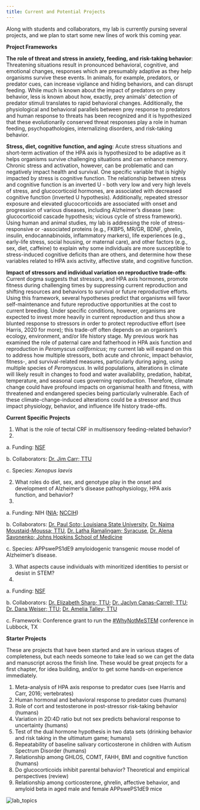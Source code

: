 ```yaml
---
title: Current and Potential Projects
---
```

Along with students and collaborators, my lab is currently pursing several projects, and we plan to start some new lines of work this coming year.

**Project Frameworks**

**The role of threat and stress in anxiety, feeding, and risk-taking behavior**: Threatening situations result in pronounced behavioral, cognitive, and emotional changes, responses which are presumably adaptive as they help organisms survive these events. In animals, for example, predators, or predator cues, can increase vigilance and hiding behaviors, and can disrupt feeding. While much is known about the impact of predators on prey behavior, less is known about how, exactly, prey animals’ detection of predator stimuli translates to rapid behavioral changes. Additionally, the physiological and behavioral parallels between prey response to predators and human response to threats has been recognized and it is hypothesized that these evolutionarily conserved threat responses play a role in human feeding, psychopathologies, internalizing disorders, and risk-taking behavior. 

**Stress, diet, cognitive function, and aging**: Acute stress situations and short-term activation of the HPA axis is hypothesized to be adaptive as it helps organisms survive challenging situations and can enhance memory. Chronic stress and activation, however, can be problematic and can negatively impact health and survival. One specific variable that is highly impacted by stress is cognitive function. The relationship between stress and cognitive function is an inverted U - both very low and very high levels of stress, and glucocorticoid hormones, are associated with decreased cognitive function (inverted U hypothesis). Additionally, repeated stressor exposure and elevated glucocorticoids are associated with onset and progression of various diseases, including Alzheimer’s disease (see: glucocorticoid cascade hypothesis; vicious cycle of stress framework). Using human and animal studies, my lab is addressing the role of stress-responsive or -associated proteins (e.g., FKBP5, MR/GR, BDNF, ghrelin, insulin, endocannabinoids, inflammatory markers), life experiences (e.g., early-life stress, social housing, or maternal care), and other factors (e.g., sex, diet, caffeine) to explain why some individuals are more susceptible to stress-induced cognitive deficits than are others, and determine how these variables related to HPA axis activity, affective state, and cognitive function. 

**Impact of stressors and individual variation on reproductive trade-offs**: Current dogma suggests that stressors, and HPA axis hormones, promote fitness during challenging times by suppressing current reproduction and shifting resources and behaviors to survival or future reproductive efforts. Using this framework, several hypotheses predict that organisms will favor self-maintenance and future reproductive opportunities at the cost to current breeding. Under specific conditions, however, organisms are expected to invest more heavily in current reproduction and thus show a blunted response to stressors in order to protect reproductive effort (see Harris, 2020 for more); this trade-off often depends on an organism’s ecology, environment, and/or life history stage. My previous work has examined the role of paternal care and fatherhood in HPA axis function and reproduction in *Peromyscus californicus*; my current lab will expand on this to address how multiple stressors, both acute and chronic, impact behavior, fitness-, and survival-related measures, particularly during aging, using multiple species of *Peromyscus*. In wild populations, alterations in climate will likely result in changes to food and water availability, predation, habitat, temperature, and seasonal cues governing reproduction. Therefore, climate change could have profound impacts on organismal health and fitness, with threatened and endangered species being particularly vulnerable. Each of these climate-change-induced alterations could be a stressor and thus impact physiology, behavior, and influence life history trade-offs. 

**Current Specific Projects**
1.	What is the role of tectal CRF in multisensory feeding-related behavior?
2.	
a.	Funding: [NSF]( https://www.nsf.gov/awardsearch/showAward?AWD_ID=1656734&HistoricalAwards=false) 

b.	Collaborators: [Dr. Jim Carr; TTU]( https://www.depts.ttu.edu/biology/people/Faculty/carrjames/)

c.	Species: *Xenopus laevis* 

2.	What roles do diet, sex, and genotype play in the onset and development of Alzheimer’s disease pathophysiology, HPA axis function, and behavior?
3.	
a.	Funding: NIH ([NIA]( https://reporter.nih.gov/search/UDXFwv0PBEaBF7tjLzgshQ/project-details/8879647); [NCCIH]( https://reporter.nih.gov/search/9vnZFixckUacguQ8Rh3uFQ/project-details/9755643))

b.	Collaborators: [Dr. Paul Soto; Louisiana State University]( https://www.lsu.edu/hss/psychology/faculty/cognitive/soto.php), [Dr. Naima Moustaid-Moussa; TTU]( https://www.depts.ttu.edu/hs/ns/moustaid-moussa.php), [Dr. Latha Ramalingam; Syracuse]( https://falk.syr.edu/people/ramalingam-latha/), [Dr. Alena Savonenko; Johns Hopkins School of Medicine]( https://www.hopkinsmedicine.org/research/advancements-in-research/fundamentals/profiles/alena-savonenko) 

c.	Species: APPswePS1dE9 amyloidogenic transgenic mouse model of Alzheimer’s disease. 

3.	What aspects cause individuals with minoritized identities to persist or desist in STEM? 
4.	
a.	Funding: [NSF](https://www.nsf.gov/awardsearch/showAward?AWD_ID=2027130)

b.	Collaborators: [Dr. Elizabeth Sharp; TTU](https://www.depts.ttu.edu/hs/hdfs/sharp.php); [Dr. Jaclyn Canas-Carrell; TTU]( https://www.entx.ttu.edu/dr.-jaclyn-canas-carrell.html); [Dr. Dana Weiser; TTU]( https://www.depts.ttu.edu/hs/hdfs/weiser.php); [Dr. Amelia Talley; TTU]( https://www.depts.ttu.edu/psy/people/atalley/)

c.	Framework: Conference grant to run the [#WhyNotMeSTEM](https://www.depts.ttu.edu/stem/whynotmestem/index.php) conference in Lubbock, TX

**Starter Projects**

These are projects that have been started and are in various stages of completeness, but each needs someone to take lead so we can get the data and manuscript across the finish line. These would be great projects for a first chapter, for idea building, and/or to get some hands-on experience immediately. 

1.	Meta-analysis of HPA axis response to predator cues (see Harris and Carr, 2016; vertebrates)
2.	Human hormonal and behavioral response to predator cues (humans)
3.	Role of cort and testosterone in post-stressor risk-taking behavior (humans)
4.	Variation in 2D:4D ratio but not sex predicts behavioral response to uncertainty (humans)
5.	Test of the dual hormone hypothesis in two data sets (drinking behavior and risk taking in the ultimatum game; humans)
6.	Repeatability of baseline salivary corticosterone in children with Autism Spectrum Disorder (humans)
7.	Relationship among GHLOS, COMT, FAHH, BMI and cognitive function (humans)
8.	Do glucocorticoids inhibit parental behavior? Theoretical and empirical perspectives (review)
9.	Relationship among corticosterone, ghrelin, affective behavior, and amyloid beta in aged male and female APPswePS1dE9 mice

![lab_topics](https://user-images.githubusercontent.com/58483740/191763604-9c9d5137-bbc9-4d56-b430-6d836ab30a74.jpg)
